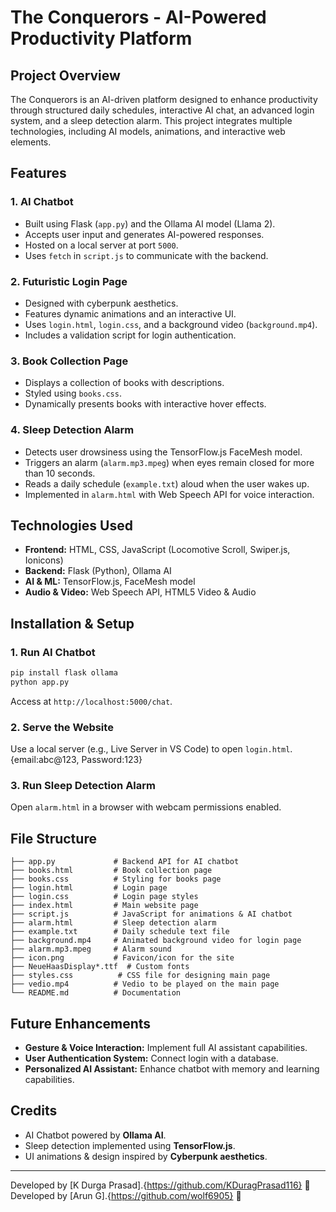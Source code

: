 ﻿# The Conquerors - AI-Powered Productivity Platform

## Project Overview
The Conquerors is an AI-driven platform designed to enhance productivity through structured daily schedules, interactive AI chat, an advanced login system, and a sleep detection alarm. This project integrates multiple technologies, including AI models, animations, and interactive web elements.

## Features
### 1. AI Chatbot
- Built using Flask (`app.py`) and the Ollama AI model (Llama 2).
- Accepts user input and generates AI-powered responses.
- Hosted on a local server at port `5000`.
- Uses `fetch` in `script.js` to communicate with the backend.

### 2. Futuristic Login Page
- Designed with cyberpunk aesthetics.
- Features dynamic animations and an interactive UI.
- Uses `login.html`, `login.css`, and a background video (`background.mp4`).
- Includes a validation script for login authentication.

### 3. Book Collection Page
- Displays a collection of books with descriptions.
- Styled using `books.css`.
- Dynamically presents books with interactive hover effects.

### 4. Sleep Detection Alarm
- Detects user drowsiness using the TensorFlow.js FaceMesh model.
- Triggers an alarm (`alarm.mp3.mpeg`) when eyes remain closed for more than 10 seconds.
- Reads a daily schedule (`example.txt`) aloud when the user wakes up.
- Implemented in `alarm.html` with Web Speech API for voice interaction.

## Technologies Used
- **Frontend:** HTML, CSS, JavaScript (Locomotive Scroll, Swiper.js, Ionicons)
- **Backend:** Flask (Python), Ollama AI
- **AI & ML:** TensorFlow.js, FaceMesh model
- **Audio & Video:** Web Speech API, HTML5 Video & Audio

## Installation & Setup
### 1. Run AI Chatbot
```sh
pip install flask ollama
python app.py
```
Access at `http://localhost:5000/chat`.

### 2. Serve the Website
Use a local server (e.g., Live Server in VS Code) to open `login.html`.{email:abc@123, Password:123}

### 3. Run Sleep Detection Alarm
Open `alarm.html` in a browser with webcam permissions enabled.

## File Structure
```
├── app.py             # Backend API for AI chatbot
├── books.html         # Book collection page
├── books.css          # Styling for books page
├── login.html         # Login page
├── login.css          # Login page styles
├── index.html         # Main website page
├── script.js          # JavaScript for animations & AI chatbot
├── alarm.html         # Sleep detection alarm
├── example.txt        # Daily schedule text file
├── background.mp4     # Animated background video for login page
├── alarm.mp3.mpeg     # Alarm sound
├── icon.png           # Favicon/icon for the site
├── NeueHaasDisplay*.ttf  # Custom fonts
├── styles.css          # CSS file for designing main page
├── vedio.mp4          # Vedio to be played on the main page 
└── README.md          # Documentation
```

## Future Enhancements
- **Gesture & Voice Interaction:** Implement full AI assistant capabilities.
- **User Authentication System:** Connect login with a database.
- **Personalized AI Assistant:** Enhance chatbot with memory and learning capabilities.

## Credits
- AI Chatbot powered by **Ollama AI**.
- Sleep detection implemented using **TensorFlow.js**.
- UI animations & design inspired by **Cyberpunk aesthetics**.

---
Developed by [K Durga Prasad].{https://github.com/KDuragPrasad116} 🚀
Developed by [Arun G].{https://github.com/wolf6905} 🚀
